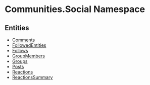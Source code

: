 ﻿---
uid: Communities.Social
---
# Communities.Social Namespace

## Entities
- [Comments](Communities.Social.Comments.md)  
- [FollowedEntities](Communities.Social.FollowedEntities.md)  
- [Follows](Communities.Social.Follows.md)  
- [GroupMembers](Communities.Social.GroupMembers.md)  
- [Groups](Communities.Social.Groups.md)  
- [Posts](Communities.Social.Posts.md)  
- [Reactions](Communities.Social.Reactions.md)  
- [ReactionsSummary](Communities.Social.ReactionsSummary.md)  

